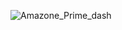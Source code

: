 ![Amazone_Prime_dash](https://github.com/user-attachments/assets/c86894ef-1e12-4dc9-aaa8-0fff68395954)

